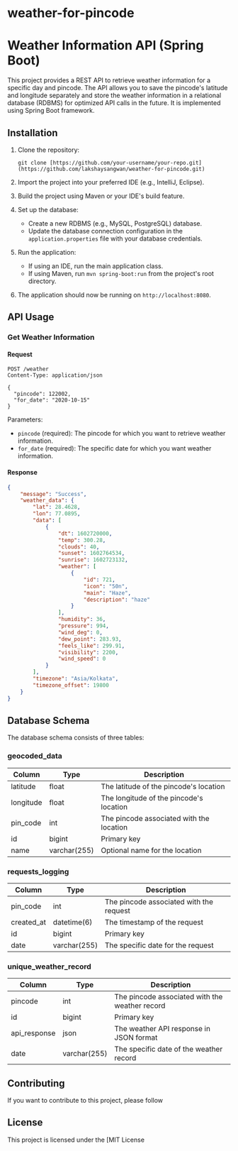# weather-for-pincode
# Weather Information API (Spring Boot)

This project provides a REST API to retrieve weather information for a specific day and pincode. The API allows you to save the pincode's latitude and longitude separately and store the weather information in a relational database (RDBMS) for optimized API calls in the future. It is implemented using Spring Boot framework.

## Installation

1. Clone the repository:

   ```
   git clone [https://github.com/your-username/your-repo.git](https://github.com/lakshaysangwan/weather-for-pincode.git)
   ```

2. Import the project into your preferred IDE (e.g., IntelliJ, Eclipse).

3. Build the project using Maven or your IDE's build feature.

4. Set up the database:

   - Create a new RDBMS (e.g., MySQL, PostgreSQL) database.
   - Update the database connection configuration in the `application.properties` file with your database credentials.

5. Run the application:

   - If using an IDE, run the main application class.
   - If using Maven, run `mvn spring-boot:run` from the project's root directory.

6. The application should now be running on `http://localhost:8080`.

## API Usage

### Get Weather Information

#### Request

```
POST /weather
Content-Type: application/json

{
  "pincode": 122002,
  "for_date": "2020-10-15"
}

```

Parameters:
- `pincode` (required): The pincode for which you want to retrieve weather information.
- `for_date` (required): The specific date for which you want weather information.

#### Response

```json
{
    "message": "Success",
    "weather_data": {
        "lat": 28.4628,
        "lon": 77.0895,
        "data": [
            {
                "dt": 1602720000,
                "temp": 300.28,
                "clouds": 40,
                "sunset": 1602764534,
                "sunrise": 1602723132,
                "weather": [
                    {
                        "id": 721,
                        "icon": "50n",
                        "main": "Haze",
                        "description": "haze"
                    }
                ],
                "humidity": 36,
                "pressure": 994,
                "wind_deg": 0,
                "dew_point": 283.93,
                "feels_like": 299.91,
                "visibility": 2200,
                "wind_speed": 0
            }
        ],
        "timezone": "Asia/Kolkata",
        "timezone_offset": 19800
    }
}
```

## Database Schema

The database schema consists of three tables:

### geocoded_data

| Column     | Type        | Description                            |
| ---------- | ----------- | -------------------------------------- |
| latitude   | float       | The latitude of the pincode's location  |
| longitude  | float       | The longitude of the pincode's location |
| pin_code   | int         | The pincode associated with the location|
| id         | bigint      | Primary key                            |
| name       | varchar(255)| Optional name for the location          |

### requests_logging

| Column     | Type                  | Description                            |
| ---------- | --------------------- | -------------------------------------- |
| pin_code   | int                   | The pincode associated with the request |
| created_at | datetime(6)           | The timestamp of the request            |
| id         | bigint                | Primary key                            |
| date       | varchar(255)          | The specific date for the request       |

### unique_weather_record

| Column        | Type         | Description                                |
| ------------- | ------------ | ------------------------------------------ |
| pincode       | int          | The pincode associated with the weather record |
| id            | bigint       | Primary key                                |
| api_response  | json         | The weather API response in JSON format    |
| date          | varchar(255) | The specific date of the weather record     |

## Contributing

If you want to contribute to this project, please follow

## License

This project is licensed under the [MIT License
